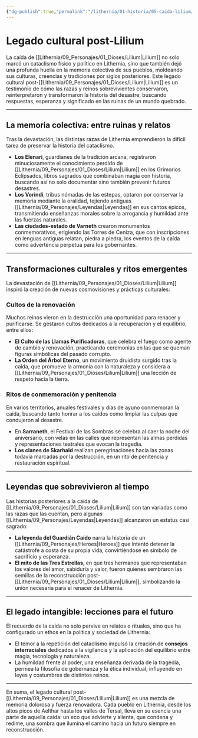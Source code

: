 ```yaml
---
{"dg-publish":true,"permalink":"/lithernia/01-historia/05-caida-lilium/legado-cultural-post-lilium/","title":"Legado cultural post-Lilium","tags":["lithernia","lore","cultura","historia","Lilium"]}
---
```


# Legado cultural post-Lilium

La caída de [[Lithernia/09_Personajes/01_Dioses/Lilium\|Lilium]] no solo marcó un cataclismo físico y político en Lithernia, sino que también dejó una profunda huella en la memoria colectiva de sus pueblos, moldeando sus culturas, creencias y tradiciones por siglos posteriores. Este legado cultural post-[[Lithernia/09_Personajes/01_Dioses/Lilium\|Lilium]] es un testimonio de cómo las razas y reinos sobrevivientes conservaron, reinterpretaron y transformaron la historia del desastre, buscando respuestas, esperanza y significado en las ruinas de un mundo quebrado.

---

## La memoria colectiva: entre ruinas y relatos

Tras la devastación, las distintas razas de Lithernia emprendieron la difícil tarea de preservar la historia del cataclismo. 

- **Los Elenari**, guardianes de la tradición arcana, registraron minuciosamente el conocimiento perdido de [[Lithernia/09_Personajes/01_Dioses/Lilium\|Lilium]] en los Grimorios Eclipsados, libros sagrados que combinaban magia con historia, buscando así no solo documentar sino también prevenir futuros desastres.
- **Los Vorindi**, tribus nómadas de las estepas, optaron por conservar la memoria mediante la oralidad, tejiendo antiguas [[Lithernia/09_Personajes/Leyendas\|Leyendas]] en sus cantos épicos, transmitiendo enseñanzas morales sobre la arrogancia y humildad ante las fuerzas naturales.
- **Las ciudades-estado de Varneth** crearon monumentos conmemorativos, erigiendo las Torres de Ceniza, que con inscripciones en lenguas antiguas relatan, piedra a piedra, los eventos de la caída como advertencia perpetua para los gobernantes.

---

## Transformaciones culturales y ritos emergentes

La devastación de [[Lithernia/09_Personajes/01_Dioses/Lilium\|Lilium]] inspiró la creación de nuevas cosmovisiones y prácticas culturales:

### Cultos de la renovación

Muchos reinos vieron en la destrucción una oportunidad para renacer y purificarse. Se gestaron cultos dedicados a la recuperación y el equilibrio, entre ellos:

- **El Culto de las Llamas Purificadoras**, que celebra el fuego como agente de cambio y renovación, practicando ceremonias en las que se queman figuras simbólicas del pasado corrupto.
- **La Orden del Árbol Eterno**, un movimiento druidista surgido tras la caída, que promueve la armonía con la naturaleza y considera a [[Lithernia/09_Personajes/01_Dioses/Lilium\|Lilium]] una lección de respeto hacia la tierra.

### Ritos de conmemoración y penitencia

En varios territorios, anuales festivales y días de ayuno conmemoran la caída, buscando tanto honrar a los caídos como limpiar las culpas que condujeron al desastre.

- En **Sarraneth**, el Festival de las Sombras se celebra al caer la noche del aniversario, con velas en las calles que representan las almas perdidas y representaciones teatrales que evocan la tragedia.
- **Los clanes de Skarhald** realizan peregrinaciones hacia las zonas todavía marcadas por la destrucción, en un rito de penitencia y restauración espiritual.

---

## Leyendas que sobrevivieron al tiempo

Las historias posteriores a la caída de [[Lithernia/09_Personajes/01_Dioses/Lilium\|Lilium]] son tan variadas como las razas que las cuentan, pero algunas [[Lithernia/09_Personajes/Leyendas\|Leyendas]] alcanzaron un estatus casi sagrado:

- **La leyenda del Guardián Caído** narra la historia de un [[Lithernia/09_Personajes/Heroes\|Heroes]] que intentó detener la catástrofe a costa de su propia vida, convirtiéndose en símbolo de sacrificio y esperanza.
- **El mito de las Tres Estrellas**, en que tres hermanos que representaban los valores del amor, sabiduría y valor, fueron quienes sembraron las semillas de la reconstrucción post-[[Lithernia/09_Personajes/01_Dioses/Lilium\|Lilium]], simbolizando la unión necesaria para el renacer de Lithernia.

---

## El legado intangible: lecciones para el futuro

El recuerdo de la caída no solo pervive en relatos o rituales, sino que ha configurado un ethos en la política y sociedad de Lithernia:

- El temor a la repetición del cataclismo impulsó la creación de **consejos interraciales** dedicados a la vigilancia y la aplicación del equilibrio entre magia, tecnología y naturaleza.
- La humildad frente al poder, una enseñanza derivada de la tragedia, permea la filosofía de gobernanza y la ética individual, influyendo en leyes y costumbres de distintos reinos.

---

En suma, el legado cultural post-[[Lithernia/09_Personajes/01_Dioses/Lilium\|Lilium]] es una mezcla de memoria dolorosa y fuerza renovadora. Cada pueblo en Lithernia, desde los altos picos de Aelthar hasta los valles de Tersal, lleva en su esencia una parte de aquella caída: un eco que advierte y alienta, que condena y redime, una sombra que ilumina el camino hacia un futuro siempre en reconstrucción.